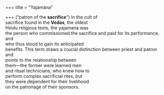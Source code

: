 +++
title = "Yajamana"

+++
(“patron of the **sacrifice**”) In the cult of  
sacrifice found in the **Vedas**, the oldest  
Hindu religious texts, the yajamana was  
the person who commissioned the sacrifice and paid for its performance, and  
who thus stood to gain its anticipated  
benefits. This term draws a crucial distinction between priest and patron and  
points to the relationship between  
them—the former were learned men  
and ritual technicians, who knew how to  
perform complex sacrificial rites, but  
they were dependent for their livelihood  
on the patronage of their sponsors.